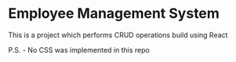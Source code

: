 # Employee Management System

This is a project which performs CRUD operations build using React

P.S. - No CSS was implemented in this repo
